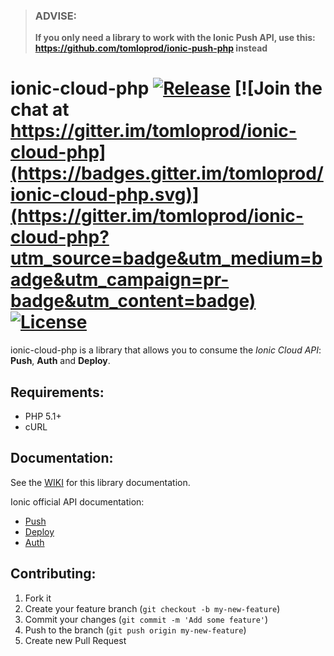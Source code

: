 
> ### ADVISE:
> **If you only need a library to work with the Ionic Push API, use this: https://github.com/tomloprod/ionic-push-php instead**


# ionic-cloud-php [![Release](https://img.shields.io/github/release/tomloprod/ionic-cloud-php.svg)](https://github.com/tomloprod/ionic-cloud-php) [![Join the chat at https://gitter.im/tomloprod/ionic-cloud-php](https://badges.gitter.im/tomloprod/ionic-cloud-php.svg)](https://gitter.im/tomloprod/ionic-cloud-php?utm_source=badge&utm_medium=badge&utm_campaign=pr-badge&utm_content=badge) [![License](https://img.shields.io/github/license/tomloprod/ionic-cloud-php.svg)](http://www.opensource.org/licenses/mit-license.php)

ionic-cloud-php is a library that allows you to consume the *Ionic Cloud API*: **Push**, **Auth** and **Deploy**.

## Requirements:

- PHP 5.1+
- cURL

## Documentation:

See the [WIKI](https://github.com/tomloprod/ionic-cloud-php/wiki) for this library documentation.

Ionic official API documentation:

- [Push](https://docs.ionic.io/api/endpoints/push.html)
- [Deploy](https://docs.ionic.io/api/endpoints/deploy.html)
- [Auth](https://docs.ionic.io/api/endpoints/auth.html)


## Contributing:
1. Fork it
1. Create your feature branch (`git checkout -b my-new-feature`)
1. Commit your changes (`git commit -m 'Add some feature'`)
1. Push to the branch (`git push origin my-new-feature`)
1. Create new Pull Request
